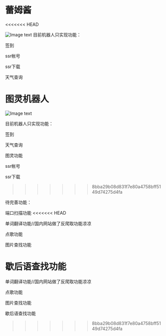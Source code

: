 # 蕾姆酱
<<<<<<< HEAD

![Image text](https://github.com/Ascotbe/Random-img/blob/master/%E6%88%AA%E5%9B%BE.png)
目前机器人只实现功能：

签到

ssr帐号

ssr下载

天气查询

图灵机器人
=======
![Image text](https://github.com/Ascotbe/Random-img/blob/master/%E6%88%AA%E5%9B%BE.png)

目前机器人只实现功能：
 
签到

天气查询

图灵功能

ssr帐号

ssr下载
>>>>>>> 8bba29b08d831f7e80a4758bff5149d74275d4fa

待完善功能：

端口扫描功能
<<<<<<< HEAD

单词翻译功能//国内网站做了反爬取功能凉凉

点歌功能

图片查找功能

歇后语查找功能
=======
 
单词翻译功能//国内网站做了反爬取功能凉凉


点歌功能
 
图片查找功能
 
歇后语查找功能
 
>>>>>>> 8bba29b08d831f7e80a4758bff5149d74275d4fa
